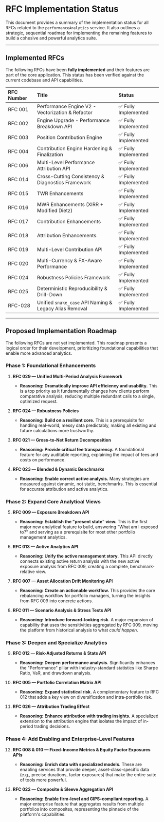 # RFC Implementation Status

This document provides a summary of the implementation status for all RFCs related to the `performanceAnalytics` service. It also outlines a strategic, sequential roadmap for implementing the remaining features to build a cohesive and powerful analytics suite.

---

## Implemented RFCs

The following RFCs have been **fully implemented** and their features are part of the core application. This status has been verified against the current codebase and API capabilities.

| RFC Number | Title                                                      | Status              |
| :--------- | :--------------------------------------------------------- | :------------------ |
| RFC 001    | Performance Engine V2 - Vectorization & Refactor           | ✅ Fully Implemented |
| RFC 002    | Engine Upgrade - Performance Breakdown API                 | ✅ Fully Implemented |
| RFC 003    | Position Contribution Engine                               | ✅ Fully Implemented |
| RFC 004    | Contribution Engine Hardening & Finalization             | ✅ Fully Implemented |
| RFC 006    | Multi-Level Performance Attribution API                    | ✅ Fully Implemented |
| RFC 014    | Cross-Cutting Consistency & Diagnostics Framework        | ✅ Fully Implemented |
| RFC 015    | TWR Enhancements                                           | ✅ Fully Implemented |
| RFC 016    | MWR Enhancements (XIRR + Modified Dietz)                   | ✅ Fully Implemented |
| RFC 017    | Contribution Enhancements                                  | ✅ Fully Implemented |
| RFC 018    | Attribution Enhancements                                   | ✅ Fully Implemented |
| RFC 019    | Multi-Level Contribution API                               | ✅ Fully Implemented |
| RFC 020    | Multi-Currency & FX-Aware Performance                      | ✅ Fully Implemented |
| RFC 024    | Robustness Policies Framework                              | ✅ Fully Implemented |
| RFC 025    | Deterministic Reproducibility & Drill-Down                 | ✅ Fully Implemented |
| RFC-028    | Unified `snake_case` API Naming & Legacy Alias Removal     | ✅ Fully Implemented |

---

## Proposed Implementation Roadmap

The following RFCs are not yet implemented. This roadmap presents a logical order for their development, prioritizing foundational capabilities that enable more advanced analytics.

### Phase 1: Foundational Enhancements

1.  **RFC 029 — Unified Multi-Period Analysis Framework**
    * **Reasoning:** **Dramatically improve API efficiency and usability.** This is a top priority as it fundamentally changes how clients perform comparative analysis, reducing multiple redundant calls to a single, optimized request.

2.  **RFC 024 — Robustness Policies**
    * **Reasoning:** **Build on a resilient core.** This is a prerequisite for handling real-world, messy data predictably, making all existing and future calculations more trustworthy.

3.  **RFC 021 — Gross-to-Net Return Decomposition**
    * **Reasoning:** **Provide critical fee transparency.** A foundational feature for any auditable reporting, explaining the impact of fees and costs on performance.

4.  **RFC 023 — Blended & Dynamic Benchmarks**
    * **Reasoning:** **Enable correct active analysis.** Many strategies are measured against dynamic, not static, benchmarks. This is essential for accurate attribution and active analytics.

### Phase 2: Expand Core Analytical Views

5.  **RFC 009 — Exposure Breakdown API**
    * **Reasoning:** **Establish the "present state" view.** This is the first major new analytical feature to build, answering "What am I exposed to?" and serving as a prerequisite for most other portfolio management analytics.

6.  **RFC 013 — Active Analytics API**
    * **Reasoning:** **Unify the active management story.** This API directly connects existing active return analysis with the new active exposure analysis from RFC 009, creating a complete, benchmark-relative view.

7.  **RFC 007 — Asset Allocation Drift Monitoring API**
    * **Reasoning:** **Create an actionable workflow.** This provides the core rebalancing workflow for portfolio managers, turning the insights from RFC 009 into concrete actions.

8.  **RFC 011 — Scenario Analysis & Stress Tests API**
    * **Reasoning:** **Introduce forward-looking risk.** A major expansion of capability that uses the sensitivities aggregated by RFC 009, moving the platform from historical analysis to what *could happen*.

### Phase 3: Deepen and Specialize Analytics

9.  **RFC 012 — Risk-Adjusted Returns & Stats API**
    * **Reasoning:** **Deepen performance analysis.** Significantly enhances the "Performance" pillar with industry-standard statistics like Sharpe Ratio, VaR, and drawdown analysis.

10. **RFC 005 — Portfolio Correlation Matrix API**
    * **Reasoning:** **Expand statistical risk.** A complementary feature to RFC 012 that adds a key view on diversification and intra-portfolio risk.

11. **RFC 026 — Attribution Trading Effect**
    * **Reasoning:** **Enhance attribution with trading insights.** A specialized extension to the attribution engine that isolates the impact of in-period trading decisions.

### Phase 4: Add Enabling and Enterprise-Level Features

12. **RFC 008 & 010 — Fixed-Income Metrics & Equity Factor Exposures APIs**
    * **Reasoning:** **Enrich data with specialized models.** These are enabling services that provide deeper, asset-class-specific data (e.g., precise durations, factor exposures) that make the entire suite of tools more powerful.

13. **RFC 022 — Composite & Sleeve Aggregation API**
    * **Reasoning:** **Enable firm-level and GIPS-compliant reporting.** A major enterprise feature that aggregates results from multiple portfolios into composites, representing the pinnacle of the platform's capabilities.